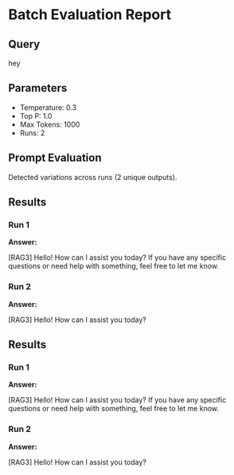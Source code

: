 # Batch Evaluation Report

## Query

hey

## Parameters

- Temperature: 0.3
- Top P: 1.0
- Max Tokens: 1000
- Runs: 2

## Prompt Evaluation

Detected variations across runs (2 unique outputs).

## Results

### Run 1

**Answer:**

[RAG3] Hello! How can I assist you today? If you have any specific questions or need help with something, feel free to let me know.

### Run 2

**Answer:**

[RAG3] Hello! How can I assist you today?

## Results

### Run 1

**Answer:**

[RAG3] Hello! How can I assist you today? If you have any specific questions or need help with something, feel free to let me know.

### Run 2

**Answer:**

[RAG3] Hello! How can I assist you today?

